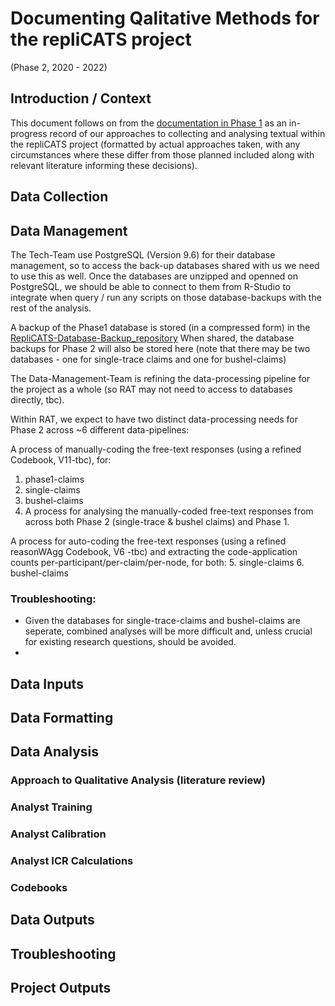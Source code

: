 # Documenting Qalitative Methods for the repliCATS project
(Phase 2, 2020 - 2022)

## Introduction / Context
This document follows on from the [documentation in Phase 1](https://docs.google.com/document/d/1TFhaIv8YKr9xwT5fN_R3SKfFPBTzax5P/edit#) as an in-progress record of our approaches to collecting and analysing textual within the repliCATS project (formatted by actual approaches taken, with any circumstances where these differ from those planned included along with relevant literature informing these decisions).

## Data Collection
## Data Management
The Tech-Team use PostgreSQL (Version 9.6) for their database management, so to access the back-up databases shared with us we need to use this as well. Once the databases are unzipped and openned on PostgreSQL, we should be able to connect to them from R-Studio to integrate when query / run any scripts on those database-backups with the rest of the analysis. 

A backup of the Phase1 database is stored (in a compressed form) in the [RepliCATS-Database-Backup_repository](https://github.com/metamelb-repliCATS/RepliCATS-Database-Backup) 
When shared, the database backups for Phase 2 will also be stored here (note that there may be two databases - one for single-trace claims and one for bushel-claims)

The Data-Management-Team is refining the data-processing pipeline for the project as a whole (so RAT may not need to access to databases directly, tbc). 

Within RAT, we expect to have two distinct data-processing needs for Phase 2 across ~6 different data-pipelines: 

A process of manually-coding the free-text responses  (using a refined Codebook, V11-tbc), for: 
1. phase1-claims
2. single-claims
3. bushel-claims
4. A process for analysing the manually-coded free-text responses from across both Phase 2 (single-trace & bushel claims) and Phase 1. 

A process for auto-coding the free-text responses (using a refined reasonWAgg Codebook, V6 -tbc) and extracting the code-application counts per-participant/per-claim/per-node, for both:
5. single-claims 
6. bushel-claims

### Troubleshooting:
- Given the databases for single-trace-claims and bushel-claims are seperate, combined analyses will be more difficult and, unless crucial for existing research questions, should be avoided.  
- 

## Data Inputs
## Data Formatting
## Data Analysis
### Approach to Qualitative Analysis (literature review)
### Analyst Training
### Analyst Calibration
### Analyst ICR Calculations
### Codebooks
## Data Outputs
## Troubleshooting
## Project Outputs
